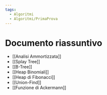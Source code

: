 ```yaml
---
tags:
  - Algoritmi
  - Algoritmi/PrimaProva
---
```

# Documento riassuntivo

- [[Analisi Ammortizzata]]
- [[Splay Tree]]
- [[B-Tree]]
- [[Heap Binomiali]]
- [[Heap di Fibonacci]]
- [[Union-Find]]
- [[Funzione di Ackermann]]